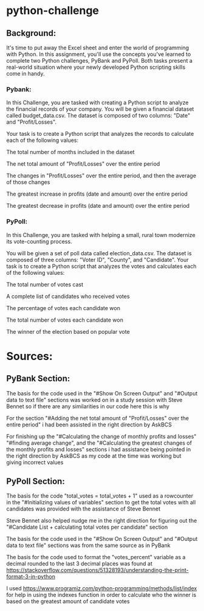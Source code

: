 # python-challenge
## **Background:**

It's time to put away the Excel sheet and enter the world of programming with Python. In this assignment, you'll use the concepts you've learned to complete two Python challenges, PyBank and PyPoll. Both tasks present a real-world situation where your newly developed Python scripting skills come in handy.

### **Pybank:**

In this Challenge, you are tasked with creating a Python script to analyze the financial records of your company. You will be given a financial dataset called budget_data.csv. The dataset is composed of two columns: "Date" and "Profit/Losses".

Your task is to create a Python script that analyzes the records to calculate each of the following values:

The total number of months included in the dataset

The net total amount of "Profit/Losses" over the entire period

The changes in "Profit/Losses" over the entire period, and then the average of those changes

The greatest increase in profits (date and amount) over the entire period

The greatest decrease in profits (date and amount) over the entire period

### **PyPoll:**

In this Challenge, you are tasked with helping a small, rural town modernize its vote-counting process.

You will be given a set of poll data called election_data.csv. The dataset is composed of three columns: "Voter ID", "County", and "Candidate". Your task is to create a Python script that analyzes the votes and calculates each of the following values:

The total number of votes cast

A complete list of candidates who received votes

The percentage of votes each candidate won

The total number of votes each candidate won

The winner of the election based on popular vote

# **Sources:**
## **PyBank Section:**

The basis for the code used in the "#Show On Screen Output" and "#Output data to text file" sections was worked on in a study session with Steve Bennet so if there are any similarities in our code here this is why

For the section "#Adding the net total amount of "Profit/Losses" over the entire period" i had been assisted in the right direction by AskBCS

For finishing up the "#Calculating the change of monthly profits and losses" "#finding average change", and the "#Calculating the greatest changes of the monthly profits and losses" sections i had assistance being pointed in the right direction by AskBCS as my code at the time was working but giving incorrect values

## **PyPoll Section:**

The basis for the code "total_votes = total_votes + 1" used as a rowcounter in the "#Initializing values of variables" section to get the total votes with all candidates was provided with the assistance of Steve Bennet

Steve Bennet also helped nudge me in the right direction for figuring out the "#Candidate List + calculating total votes per candidate" section

The basis for the code used in the "#Show On Screen Output" and "#Output data to text file" sections was from the same source as in PyBank

The basis for the code used to format the "votes_percent" variable as a decimal rounded to the last 3 decimal places was found at https://stackoverflow.com/questions/51328193/understanding-the-print-format-3-in-python

I used https://www.programiz.com/python-programming/methods/list/index for help in using the indexes function in order to calculate who the winner is based on the greatest amount of candidate votes